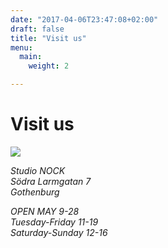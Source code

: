 ```yaml
---
date: "2017-04-06T23:47:08+02:00"
draft: false
title: "Visit us"
menu:
  main:
    weight: 2

---
```


# Visit us

<div class="page__map">
  <img class="page__map__img" src="/map.svg" role="presentation" />
</div>

*Studio NOCK*  
*Södra Larmgatan 7*  
*Gothenburg*

*OPEN MAY 9-28*  
*Tuesday-Friday 11-19*  
*Saturday-Sunday 12-16*
